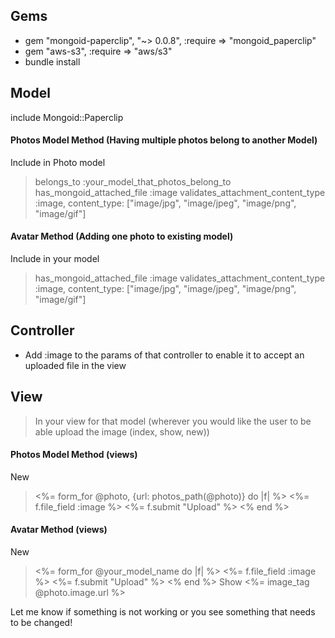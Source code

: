 ## Gems
- gem "mongoid-paperclip", "~> 0.0.8", :require => "mongoid_paperclip"
- gem "aws-s3", :require => "aws/s3"
- bundle install


## Model
include Mongoid::Paperclip

#### Photos Model Method (Having multiple photos belong to another Model)
Include in Photo model
> belongs_to :your_model_that_photos_belong_to
> has_mongoid_attached_file :image
> validates_attachment_content_type :image, content_type: ["image/jpg", "image/jpeg", "image/png", "image/gif"]

#### Avatar Method (Adding one photo to existing model)
Include in your model
> has_mongoid_attached_file :image
> validates_attachment_content_type :image, content_type: ["image/jpg", "image/jpeg", "image/png", "image/gif"]


## Controller
- Add :image to the params of that controller to enable it to accept an uploaded file in the view


## View
> In your view for that model (wherever you would like the user to be able upload the image (index, show, new))

#### Photos Model Method (views)
New
> <%= form_for @photo, {url: photos_path(@photo)} do |f| %>
>    <%= f.file_field :image %>
>   <%= f.submit "Upload" %>
> <% end %>

#### Avatar Method (views)
New
> <%= form_for @your_model_name do |f| %>
>    <%= f.file_field :image %>
>   <%= f.submit "Upload" %>
> <% end %>
Show
> <%= image_tag @photo.image.url %>

Let me know if something is not working or you see something that needs to be changed!

